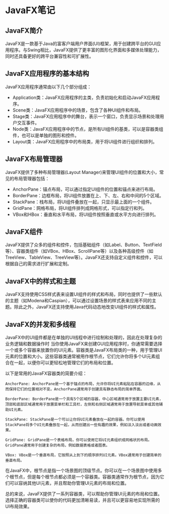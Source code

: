 # JavaFX笔记

## JavaFX简介

JavaFX是一款基于Java的富客户端用户界面(UI)框架，用于创建跨平台的GUI应用程序。与Swing相比，JavaFX提供了更丰富的图形化界面和多媒体处理能力，同时还具备更好的跨平台兼容性和可扩展性。

## JavaFX应用程序的基本结构

JavaFX应用程序通常由以下几个部分组成：

- Application类：JavaFX应用程序的主类，负责初始化和启动JavaFX应用程序。
- Scene类：JavaFX应用程序中的场景，包含了各种UI组件和布局。
- Stage类：JavaFX应用程序中的舞台，表示一个窗口，负责显示场景和处理用户交互事件。
- Node类：JavaFX应用程序中的节点，是所有UI组件的基类，可以是容器类组件，也可以是单独的图形和控件。
- Layout类：JavaFX应用程序中的布局类，用于将UI组件进行组织和排列。

## JavaFX布局管理器

JavaFX提供了多种布局管理器(Layout Manager)来管理UI组件的位置和大小，常见的布局管理器包括：

- AnchorPane：锚点布局，可以通过指定UI组件的位置和锚点来进行布局。
- BorderPane：边框布局，将UI组件放置在上、下、左、右和中间的5个区域。
- StackPane：栈布局，将UI组件叠放在一起，只显示最上面的一个组件。
- GridPane：网格布局，将UI组件排列成网格形式，可以指定行和列。
- VBox和HBox：垂直和水平布局，将UI组件按照垂直或水平方向进行排列。

## JavaFX组件

JavaFX提供了众多的组件和控件，包括基础组件（如Label、Button、TextField等）、容器类组件（如VBox、HBox、ScrollPane等）以及各种高级控件（如TreeView、TableView、TreeView等）。JavaFX还支持自定义组件和控件，可以根据自己的需求进行扩展和定制。

## JavaFX中的样式和主题

JavaFX支持使用CSS样式表来设置UI组件的样式和布局，同时也提供了一些默认的主题（如Modena和Caspian），可以通过设置场景的样式表来应用不同的主题。除此之外，JavaFX还支持使用Java代码动态地改变UI组件的样式和属性。

## JavaFX的并发和多线程

JavaFX中的UI组件都是在单独的UI线程中进行绘制和处理的，因此在处理复杂的业务逻辑和数据操作时
当你使用JavaFX来创建GUI应用程序时，你通常需要选择一个或多个容器来放置你的UI元素。容器类是JavaFX布局类的一种，用于管理UI元素的位置和大小。这些容器类通常被用作根节点，它们允许你将多个UI元素组合在一起，以便你可以更轻松地管理它们的布局和位置。

以下是常用的JavaFX容器类的简要介绍：

    AnchorPane: AnchorPane是一个基于锚点的布局，允许你将UI元素粘贴在容器的边缘，从而保持它们的位置相对不变。AnchorPane通常用于创建具有静态布局的简单界面。

    BorderPane: BorderPane是一个具有5个区域的容器，中心区域通常用于放置主要UI元素，顶部和底部区域通常用于放置菜单栏和工具栏，左侧和右侧区域通常用于放置导航菜单或其他辅助UI元素。

    StackPane: StackPane是一个可以让你将UI元素叠放在一起的容器。你可以使用StackPane将多个UI元素叠放在一起，从而创建出一些有趣的效果，例如淡入淡出或者动画效果。

    GridPane: GridPane是一个表格布局，你可以使用它将UI元素组织成网格状的布局。GridPane通常用于创建复杂的布局，例如数据表格或者图表。

    VBox: VBox是一个垂直布局，它按照从上到下的顺序排列UI元素。VBox通常用于创建简单的垂直布局。

在JavaFX中，根节点是指一个场景图的顶级节点。你可以在一个场景图中使用多个根节点，但是每个根节点都必须是一个容器类。容器类通常作为根节点，因为它们可以容纳其他UI元素，并且帮助你管理UI元素的布局和位置。

总的来说，JavaFX提供了一系列容器类，可以帮助你管理UI元素的布局和位置。选择正确的容器类可以使你的代码更加清晰易读，并且可以更容易地实现所需的UI布局效果。